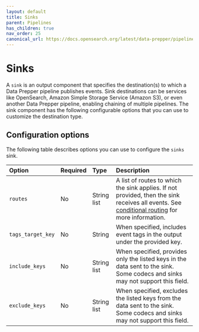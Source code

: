 ```yaml
---
layout: default
title: Sinks
parent: Pipelines
has_children: true
nav_order: 25
canonical_url: https://docs.opensearch.org/latest/data-prepper/pipelines/configuration/sinks/sinks/
---
```


# Sinks

A `sink` is an output component that specifies the destination(s) to which a Data Prepper pipeline publishes events. Sink destinations can be services like OpenSearch, Amazon Simple Storage Service (Amazon S3), or even another Data Prepper pipeline, enabling chaining of multiple pipelines. The sink component has the following configurable options that you can use to customize the destination type.

## Configuration options

The following table describes options you can use to configure the `sinks` sink.

Option | Required | Type        | Description
:--- | :--- |:------------| :---
`routes` | No | String list | A list of routes to which the sink applies. If not provided, then the sink receives all events. See [conditional routing]({{site.url}}{{site.baseurl}}/data-prepper/pipelines/pipelines#conditional-routing) for more information.
`tags_target_key` | No | String   | When specified, includes event tags in the output under the provided key.
`include_keys` | No | String list | When specified, provides only the listed keys in the data sent to the sink. Some codecs and sinks may not support this field. 
`exclude_keys` | No | String list | When specified, excludes the listed keys from the data sent to the sink. Some codecs and sinks may not support this field.



